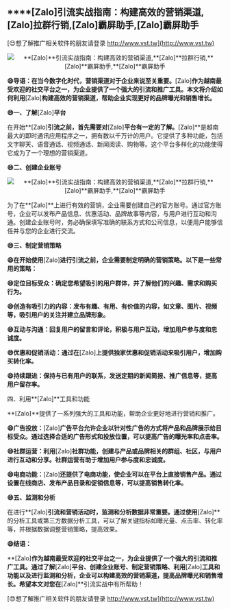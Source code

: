 ## ****[Zalo]**引流实战指南：构建高效的营销渠道,**[Zalo]**拉群行销,**[Zalo]**霸屏助手,**[Zalo]**霸屏助手**

[😍想了解推广相关软件的朋友请登录 http://www.vst.tw](http://www.vst.tw)

 <center><img src="https://vst.tw/MP4/tuiguang/png/8.png" alt="**[Zalo]**引流实战指南：构建高效的营销渠道,**[Zalo]**拉群行销,**[Zalo]**霸屏助手,**[Zalo]**霸屏助手"></center>

**😄导语：在当今数字化时代，营销渠道对于企业来说至关重要。**[Zalo]**作为越南最受欢迎的社交平台之一，为企业提供了一个强大的引流和推广工具。本文将介绍如何利用**[Zalo]**构建高效的营销渠道，帮助企业实现更好的品牌曝光和销售增长。**

**😄一、了解**[Zalo]**平台**

在开始**[Zalo]**引流之前，首先需要对**[Zalo]**平台有一定的了解。**[Zalo]**是越南最大的即时通讯应用程序之一，拥有数以千万计的用户。它提供了多种功能，包括文字聊天、语音通话、视频通话、新闻阅读、购物等。这个平台多样化的功能使得它成为了一个理想的营销渠道。

**😄二、创建企业账号**

 <center><img src="https://vst.tw/MP4/tuiguang/png/0.png" alt="**[Zalo]**引流实战指南：构建高效的营销渠道,**[Zalo]**拉群行销,**[Zalo]**霸屏助手,**[Zalo]**霸屏助手"></center>

为了在**[Zalo]**上进行有效的营销，企业需要创建自己的官方账号。通过官方账号，企业可以发布产品信息、优惠活动、品牌故事等内容，与用户进行互动和沟通。创建企业账号时，务必确保填写准确的联系方式和公司信息，以便用户能够信任并与您的企业进行交流。

**😄三、制定营销策略**

**😄在开始使用**[Zalo]**进行引流之前，企业需要制定明确的营销策略。以下是一些常用的策略：**

**😄定位目标受众：确定您希望吸引的用户群体，并了解他们的兴趣、需求和购买行为。**

**😄创造有吸引力的内容：发布有趣、有用、有价值的内容，如文章、图片、视频等，吸引用户的关注并建立品牌形象。**

**😄互动与沟通：回复用户的留言和评论，积极与用户互动，增加用户参与度和忠诚度。**

**😄优惠和促销活动：通过在**[Zalo]**上提供独家优惠和促销活动来吸引用户，增加购买转化率。**

**😄持续跟进：保持与已有用户的联系，发送定期的新闻简报、推广信息等，提高用户留存率。**

四、利用**[Zalo]**工具和功能

**[Zalo]**提供了一系列强大的工具和功能，帮助企业更好地进行营销和推广。

**😄广告投放：**[Zalo]**广告平台允许企业以针对性广告的方式将产品和品牌展示给目标受众。通过选择合适的广告形式和投放位置，可以提高广告的曝光率和点击率。**

**😄社群运营：利用**[Zalo]**社群功能，创建与产品或品牌相关的群组、社区，与用户进行互动和分享。社群运营有助于增加用户参与度和忠诚度。**

**😄电商功能：**[Zalo]**还提供了电商功能，使企业可以在平台上直接销售产品。通过设置在线商店、发布产品目录和促销信息等，可以提高销售转化率。**

**😄五、监测和分析**

在进行**[Zalo]**引流和营销活动时，监测和分析数据非常重要。通过使用**[Zalo]**的分析工具或第三方数据分析工具，可以了解关键指标如曝光量、点击率、转化率等，并根据数据调整营销策略，提高效果。

**😄结语：**

**[Zalo]**作为越南最受欢迎的社交平台之一，为企业提供了一个强大的引流和推广工具。通过了解**[Zalo]**平台、创建企业账号、制定营销策略、利用**[Zalo]**工具和功能以及进行监测和分析，企业可以构建高效的营销渠道，提高品牌曝光和销售增长。希望本文对您在**[Zalo]**引流实战中有所帮助！

[😍想了解推广相关软件的朋友请登录 http://www.vst.tw](http://www.vst.tw)



